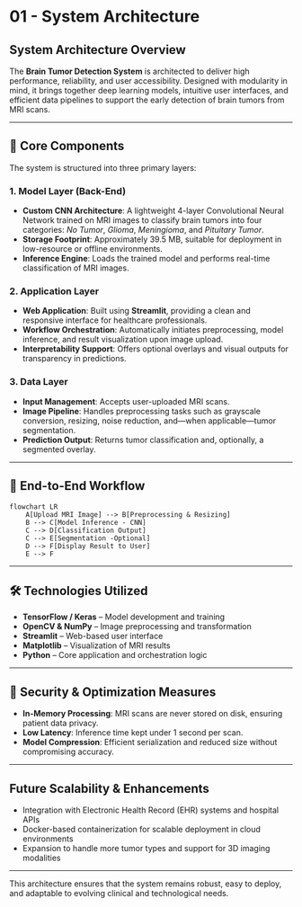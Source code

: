# 01 - System Architecture

##  System Architecture Overview

The **Brain Tumor Detection System** is architected to deliver high performance, reliability, and user accessibility. Designed with modularity in mind, it brings together deep learning models, intuitive user interfaces, and efficient data pipelines to support the early detection of brain tumors from MRI scans.

---

## 🔧 Core Components

The system is structured into three primary layers:

### 1. **Model Layer (Back-End)**

* **Custom CNN Architecture**: A lightweight 4-layer Convolutional Neural Network trained on MRI images to classify brain tumors into four categories: *No Tumor*, *Glioma*, *Meningioma*, and *Pituitary Tumor*.
* **Storage Footprint**: Approximately 39.5 MB, suitable for deployment in low-resource or offline environments.
* **Inference Engine**: Loads the trained model and performs real-time classification of MRI images.

### 2. **Application Layer**

* **Web Application**: Built using **Streamlit**, providing a clean and responsive interface for healthcare professionals.
* **Workflow Orchestration**: Automatically initiates preprocessing, model inference, and result visualization upon image upload.
* **Interpretability Support**: Offers optional overlays and visual outputs for transparency in predictions.

### 3. **Data Layer**

* **Input Management**: Accepts user-uploaded MRI scans.
* **Image Pipeline**: Handles preprocessing tasks such as grayscale conversion, resizing, noise reduction, and—when applicable—tumor segmentation.
* **Prediction Output**: Returns tumor classification and, optionally, a segmented overlay.

---

## 🔁 End-to-End Workflow

```mermaid
flowchart LR
    A[Upload MRI Image] --> B[Preprocessing & Resizing]
    B --> C[Model Inference - CNN]
    C --> D[Classification Output]
    C --> E[Segmentation -Optional]
    D --> F[Display Result to User]
    E --> F
```

---

## 🛠️ Technologies Utilized

* **TensorFlow / Keras** – Model development and training
* **OpenCV & NumPy** – Image preprocessing and transformation
* **Streamlit** – Web-based user interface
* **Matplotlib** – Visualization of MRI results
* **Python** – Core application and orchestration logic

---

## 🔐 Security & Optimization Measures

* **In-Memory Processing**: MRI scans are never stored on disk, ensuring patient data privacy.
* **Low Latency**: Inference time kept under 1 second per scan.
* **Model Compression**: Efficient serialization and reduced size without compromising accuracy.

---

## Future Scalability & Enhancements

* Integration with Electronic Health Record (EHR) systems and hospital APIs
* Docker-based containerization for scalable deployment in cloud environments
* Expansion to handle more tumor types and support for 3D imaging modalities

---

This architecture ensures that the system remains robust, easy to deploy, and adaptable to evolving clinical and technological needs.

